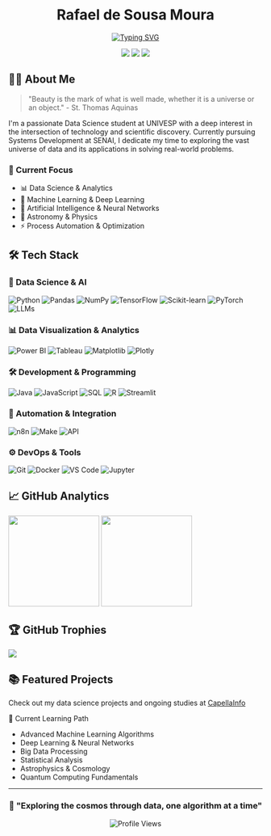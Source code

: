 <div align="center">

# Rafael de Sousa Moura

[![Typing SVG](https://readme-typing-svg.demolab.com?font=JetBrains+Mono&size=22&pause=1000&color=00BFBF&center=true&vCenter=true&random=false&width=600&lines=Data+Science+%26+Systems+Development+Student;AI+%26+Machine+Learning+Enthusiast;Astronomy+and+Physics+Passionate;Building+the+Future+with+Data)](https://git.io/typing-svg)

[<img src="https://img.shields.io/badge/LinkedIn-%230077B5.svg?style=for-the-badge&logo=linkedin&logoColor=white" />](https://www.linkedin.com/in/rafael-m-8971691b8/)
[<img src="https://img.shields.io/badge/Kaggle-%2320BEFF.svg?style=for-the-badge&logo=Kaggle&logoColor=white" />](https://www.kaggle.com/rafaeldesousamoura)
[<img src="https://img.shields.io/badge/LeetCode-%23FFA116.svg?style=for-the-badge&logo=LeetCode&logoColor=white" />](https://leetcode.com/rafaelmoura23/)

</div>

## 👨‍🚀 About Me

> "Beauty is the mark of what is well made, whether it is a universe or an object." - St. Thomas Aquinas

I'm a passionate Data Science student at UNIVESP with a deep interest in the intersection of technology and scientific discovery. Currently pursuing Systems Development at SENAI, I dedicate my time to exploring the vast universe of data and its applications in solving real-world problems.

### 🎯 Current Focus

- 📊 Data Science & Analytics
- 🤖 Machine Learning & Deep Learning
- 🧠 Artificial Intelligence & Neural Networks
- 🔭 Astronomy & Physics
- ⚡ Process Automation & Optimization

## 🛠 Tech Stack

<div>

### 🔮 Data Science & AI
![Python](https://img.shields.io/badge/Python-3776AB?style=for-the-badge&logo=python&logoColor=white)
![Pandas](https://img.shields.io/badge/Pandas-2C2D72?style=for-the-badge&logo=pandas&logoColor=white)
![NumPy](https://img.shields.io/badge/Numpy-777BB4?style=for-the-badge&logo=numpy&logoColor=white)
![TensorFlow](https://img.shields.io/badge/TensorFlow-FF6F00?style=for-the-badge&logo=tensorflow&logoColor=white)
![Scikit-learn](https://img.shields.io/badge/Scikit--learn-F7931E?style=for-the-badge&logo=scikit-learn&logoColor=white)
![PyTorch](https://img.shields.io/badge/PyTorch-EE4C2C?style=for-the-badge&logo=pytorch&logoColor=white)
![LLMs](https://img.shields.io/badge/LLMs-FF4500?style=for-the-badge&logo=undefined&logoColor=white)


### 📊 Data Visualization & Analytics
![Power BI](https://img.shields.io/badge/Power_BI-F2C811?style=for-the-badge&logo=powerbi&logoColor=black)
![Tableau](https://img.shields.io/badge/Tableau-E97627?style=for-the-badge&logo=tableau&logoColor=white)
![Matplotlib](https://img.shields.io/badge/Matplotlib-%23ffffff.svg?style=for-the-badge&logo=Matplotlib&logoColor=black)
![Plotly](https://img.shields.io/badge/Plotly-%233F4F75.svg?style=for-the-badge&logo=plotly&logoColor=white)

### 🛠 Development & Programming
![Java](https://img.shields.io/badge/Java-ED8B00?style=for-the-badge&logo=openjdk&logoColor=white)
![JavaScript](https://img.shields.io/badge/JavaScript-F7DF1E?style=for-the-badge&logo=javascript&logoColor=black)
![SQL](https://img.shields.io/badge/SQL-4479A1?style=for-the-badge&logo=postgresql&logoColor=white)
![R](https://img.shields.io/badge/R-276DC3?style=for-the-badge&logo=r&logoColor=white)
![Streamlit](https://img.shields.io/badge/Streamlit-FF4B4B?style=for-the-badge&logo=streamlit&logoColor=white)

### 🔄 Automation & Integration
![n8n](https://img.shields.io/badge/n8n-121212?style=for-the-badge&logo=n8n&logoColor=white)
![Make](https://img.shields.io/badge/Make-000000?style=for-the-badge&logo=make&logoColor=white)
![API](https://img.shields.io/badge/API-0096D6?style=for-the-badge&logo=api&logoColor=white)

### ⚙️ DevOps & Tools
![Git](https://img.shields.io/badge/Git-F05032?style=for-the-badge&logo=git&logoColor=white)
![Docker](https://img.shields.io/badge/Docker-2496ED?style=for-the-badge&logo=docker&logoColor=white)
![VS Code](https://img.shields.io/badge/VS_Code-007ACC?style=for-the-badge&logo=visual-studio-code&logoColor=white)
![Jupyter](https://img.shields.io/badge/Jupyter-F37626?style=for-the-badge&logo=jupyter&logoColor=white)

</div>

## 📈 GitHub Analytics

<div>
  <img height="180em" src="https://github-readme-stats.vercel.app/api?username=rafaelmoura23&show_icons=true&count_private=true&hide_border=true&title_color=00bfbf&icon_color=00bfbf&text_color=c9d1d9&bg_color=0d1117" />
  <img height="180em" src="https://github-readme-stats.vercel.app/api/top-langs/?username=rafaelmoura23&layout=compact&hide_border=true&title_color=00bfbf&text_color=00bfbf&bg_color=0d1117" />
</div>

## 🏆 GitHub Trophies

<div>
  <img src="https://github-profile-trophy.vercel.app/?username=rafaelmoura23&theme=dracula&row=2&no-bg=true&column=3&margin-w=15&margin-h=15" />
</div>

## 📚 Featured Projects

Check out my data science projects and ongoing studies at [CapellaInfo](https://github.com/CapellaInfo)


🌟 Current Learning Path
- Advanced Machine Learning Algorithms
- Deep Learning & Neural Networks
- Big Data Processing
- Statistical Analysis
- Astrophysics & Cosmology
- Quantum Computing Fundamentals



---

<div align="center">

### 💫 "Exploring the cosmos through data, one algorithm at a time"

![Profile Views](https://komarev.com/ghpvc/?username=rafaelmoura23&color=00bfbf&style=flat-square)

</div>

